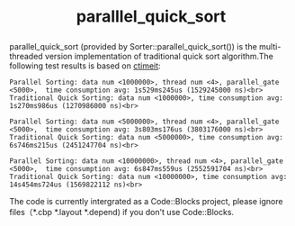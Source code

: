 # <p style="text-align: center;">paralllel\_quick_sort</P>

parallel\_quick_sort (provided by Sorter::parallel_quick_sort()) is the multi\-threaded version implementation of traditional quick sort algorithm.The following test results is based on  [ctimeit](https://github.com/stephen-wang/ctimeit):<br> 

```
Parallel Sorting: data num <1000000>, thread num <4>, parallel_gate <5000>,  time consumption avg: 1s529ms245us (1529245000 ns)<br>
Traditional Quick Sorting: data num <1000000>, time consumption avg: 1s270ms986us (1270986000 ns)<br>

Parallel Sorting: data num <5000000>, thread num <4>, parallel_gate <5000>,  time consumption avg: 3s803ms176us (3803176000 ns)<br>
Traditional Quick Sorting: data num <5000000>, time consumption avg: 6s746ms215us (2451247704 ns)<br>

Parallel Sorting: data num <10000000>, thread num <4>, parallel_gate <5000>,  time consumption avg: 6s847ms559us (2552591704 ns)<br>
Traditional Quick Sorting: data num <10000000>, time consumption avg: 14s454ms724us (1569822112 ns)<br>
```
The code is currently intergrated as a Code::Blocks project, please ignore files（\*.cbp \*.layout \*.depend) if you don't use Code::Blocks.  
